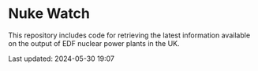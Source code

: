 # Nuke Watch

This repository includes code for retrieving the latest information available on the output of EDF nuclear power plants in the UK.

Last updated: 2024-05-30 19:07